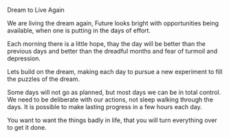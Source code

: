 Dream to Live Again 

We are living the dream again, 
Future looks bright with opportunities being available, when one is putting in the days of effort.

Each morning there is a little hope, thay the day will be better than the previous days and better than the dreadful months and fear of turmoil and depression. 

Lets build on the dream, making each day to pursue a new experiment to fill the puzzles of the dream.

Some days will not go as planned, but most days we can be in total control. We need to be deliberate with our actions, not sleep walking through the days. It is possible to make lasting progress in a few hours each day.

You want to want the things badly in life, that you will turn everything over to get it done.